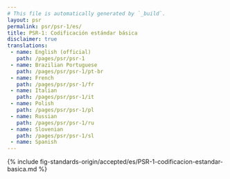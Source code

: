 ```yaml
---
# This file is automatically generated by `_build`.
layout: psr
permalink: psr/psr-1/es/
title: PSR-1: Codificación estándar básica
disclaimer: true
translations:
 - name: English (official)
   path: /pages/psr/psr-1
 - name: Brazilian Portuguese
   path: /pages/psr/psr-1/pt-br
 - name: French
   path: /pages/psr/psr-1/fr
 - name: Italian
   path: /pages/psr/psr-1/it
 - name: Polish
   path: /pages/psr/psr-1/pl
 - name: Russian
   path: /pages/psr/psr-1/ru
 - name: Slovenian
   path: /pages/psr/psr-1/sl
 - name: Spanish
---
```


{% include fig-standards-origin/accepted/es/PSR-1-codificacion-estandar-basica.md %}